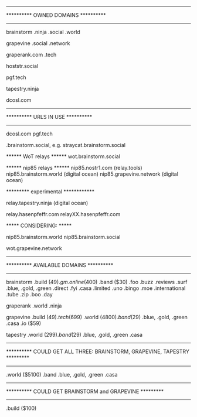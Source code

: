 ****************************************
********** OWNED DOMAINS **********
****************************************

brainstorm
.ninja
.social
.world

grapevine
.social
.network

graperank.com
.tech

hoststr.social

pgf.tech

tapestry.ninja

dcosl.com

****************************************
********** URLS IN USE **********
****************************************

dcosl.com
pgf.tech

<username>.brainstorm.social, e.g. straycat.brainstorm.social

****** WoT relays ******
wot.brainstorm.social

****** nip85 relays ******
nip85.nostr1.com (relay.tools)
nip85.brainstorm.world (digital ocean)
nip85.grapevine.network (digital ocean)

********* experimental ************

relay.tapestry.ninja (digital ocean)

relay.hasenpfeffr.com
relayXX.hasenpfeffr.com

***** CONSIDERING: *****

nip85.brainstorm.world
nip85.brainstorm.social

wot.grapevine.network

****************************************
********** AVAILABLE DOMAINS ********** 
****************************************

brainstorm
.build ($49)
.gm
.online ($400)
.band ($30)
.foo
.buzz
.reviews
.surf
.blue, .gold, .green
.direct
.fyi
.casa 
.limited
.uno 
.bingo
.moe
.international
.tube
.zip
.boo
.day

graperank
.world
.ninja

grapevine
.build ($49)
.tech ($699)
.world ($4800)
.band ($29)
.blue, .gold, .green
.casa
.io ($59)

tapestry
.world ($299)
.band ($29)
.blue, .gold, .green
.casa

*************************************************************************
********** COULD GET ALL THREE: BRAINSTORM, GRAPEVINE, TAPESTRY *********
*************************************************************************

.world ($5100)
.band 
.blue, .gold, .green
.casa

*******************************************************
********** COULD GET BRAINSTORM and GRAPEVINE *********
*******************************************************

.build ($100)